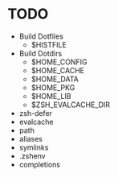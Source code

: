 # TODO

- Build Dotfiles
  - $HISTFILE
- Build Dotdirs
  - $HOME_CONFIG
  - $HOME_CACHE
  - $HOME_DATA
  - $HOME_PKG
  - $HOME_LIB
  - $ZSH_EVALCACHE_DIR
- zsh-defer
- evalcache
- path
- aliases
- symlinks
- .zshenv
- completions
